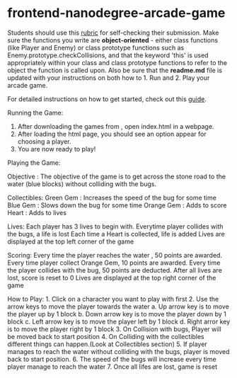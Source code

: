 frontend-nanodegree-arcade-game
===============================

Students should use this [rubric](https://review.udacity.com/#!/projects/2696458597/rubric) for self-checking their submission. Make sure the functions you write are **object-oriented** - either class functions (like Player and Enemy) or class prototype functions such as Enemy.prototype.checkCollisions, and that the keyword 'this' is used appropriately within your class and class prototype functions to refer to the object the function is called upon. Also be sure that the **readme.md** file is updated with your instructions on both how to 1. Run and 2. Play your arcade game.

For detailed instructions on how to get started, check out this [guide](https://docs.google.com/document/d/1v01aScPjSWCCWQLIpFqvg3-vXLH2e8_SZQKC8jNO0Dc/pub?embedded=true).

Running the Game:

1. After downloading the games from , open index.html in a webpage.
2. After loading the html page, you should see an option appear for choosing a player.
3. You are now ready to play!

Playing the Game:

Objective :
    The objective of the game is to get across the stone road to the water (blue blocks) without colliding with the bugs.

Collectibles:
    Green Gem : Increases the speed of the bug for some time
    Blue Gem : Slows down the bug for some time
    Orange Gem : Adds to score
    Heart : Adds to lives

Lives:
    Each player has 3 lives to begin with.
    Everytime player collides with the bugs, a life is lost
    Each time a Heart is collected, life is added
    Lives are displayed at the top left corner of the game

Scoring:
    Every time the player reaches the water , 50 points are awarded.
    Every time player collect Orange Gem, 10 points are awarded.
    Every time the player collides with the bug, 50 points are deducted.
    After all lives are lost, score is reset to 0
    Lives are displayed at the top right corner of the game

How to Play:
    1. Click on a character you want to play with first
    2. Use the arrow keys to move the player towards the water
        a. Up arrow key is to move the player up by 1 block
        b. Down arrow key is to move the player down by 1 block
        c. Left arrow key is to move the player left by 1 block
        d. Right arror key is to move the player right by 1 block
    3. On Collision with bugs, Player will be moved back to start position
    4. On Colliding with the collectibles different things can happen.(Look at Collectibles section)
    5. If player manages to reach the water without colliding with the bugs, player is moved back to start position.
    6. The speed of the bugs will increase every time player manage to reach the water
    7. Once all lifes are lost, game is reset